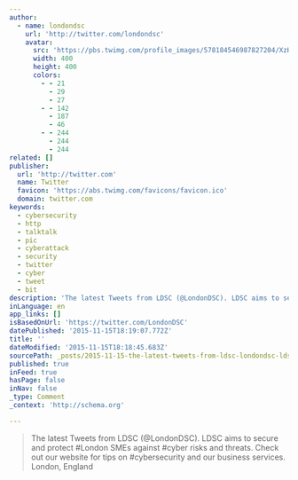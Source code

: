 ```yaml
---
author:
  - name: londondsc
    url: 'http://twitter.com/londondsc'
    avatar:
      src: 'https://pbs.twimg.com/profile_images/578184546987827204/XzH_CrWs_400x400.jpeg'
      width: 400
      height: 400
      colors:
        - - 21
          - 29
          - 27
        - - 142
          - 187
          - 46
        - - 244
          - 244
          - 244
related: []
publisher:
  url: 'http://twitter.com'
  name: Twitter
  favicon: 'https://abs.twimg.com/favicons/favicon.ico'
  domain: twitter.com
keywords:
  - cybersecurity
  - http
  - talktalk
  - pic
  - cyberattack
  - security
  - twitter
  - cyber
  - tweet
  - bit
description: 'The latest Tweets from LDSC (@LondonDSC). LDSC aims to secure and protect #London SMEs against #cyber risks and threats. Check out our website for tips on #cybersecurity and our business services. London, England'
inLanguage: en
app_links: []
isBasedOnUrl: 'https://twitter.com/LondonDSC'
datePublished: '2015-11-15T18:19:07.772Z'
title: ''
dateModified: '2015-11-15T18:18:45.683Z'
sourcePath: _posts/2015-11-15-the-latest-tweets-from-ldsc-londondsc-ldsc-aims-to-secur.md
published: true
inFeed: true
hasPage: false
inNav: false
_type: Comment
_context: 'http://schema.org'

---
```

> The latest Tweets from LDSC &lpar;&commat;LondonDSC&rpar;&period; LDSC aims to secure and protect &num;London SMEs against &num;cyber risks and threats&period; Check out our website for tips on &num;cybersecurity and our business services&period; London&comma; England